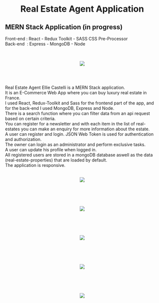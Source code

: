 <h1 align="center">Real Estate Agent Application</h1>

<h2>MERN Stack Application (in progress)</h2>
Front-end : React - Redux Toolkit - SASS CSS Pre-Processor<br>
Back-end&nbsp;  : Express - MongoDB - Node<br><br><br>

<p align="center"><img src="https://user-images.githubusercontent.com/38325801/197115944-a988e8f5-f5a8-46fc-868f-28a4238aaf83.png"/></p><br><br>

Real Estate Agent Ellie Castelli is a MERN Stack application.<br>
It is an E-Commerce Web App where you can buy luxury real estate in France.<br>
I used React, Redux-Toolkit and Sass for the frontend part of the app, and for the back-end I used MongoDB, Express and Node.<br>
There is a search function where you can filter data from an api request based on certain criteria.<br>
You can register for a newsletter and with each item in the list of real-estates you can make an enquiry for more information about the estate.<br>
A user can register and login. JSON Web Token is used for authentication and authorization.<br>
The owner can login as an administrator and perform exclusive tasks.<br>
A user can update his profile when logged in.<br>
All registered users are stored in a mongoDB database aswell as the data (real-estate-properties) that are loaded by default.<br>
The application is responsive.<br><br>


<p align="center"><img src="https://user-images.githubusercontent.com/38325801/194486020-10cc9859-f125-41c1-b862-ff4660b54396.png"/></p><br><br><br>
<p align="center"><img src="https://user-images.githubusercontent.com/38325801/194486080-9fd4b786-179f-4a56-869e-36a15d3c9737.png"/></p><br><br><br>
<p align="center"><img src="https://user-images.githubusercontent.com/38325801/196441489-7d6ff924-47f3-49db-b2f7-290d8587809e.png"/></p><br><br><br>
<p align="center"><img src="https://user-images.githubusercontent.com/38325801/196442957-e12d1366-7a97-452d-abd5-c036b3381f9b.png"/></p><br><br><br>
<p align="center"><img src="https://user-images.githubusercontent.com/38325801/194811007-762a2912-c2ca-4703-a329-a72b76c93d14.png"/></p><br><br><br>


